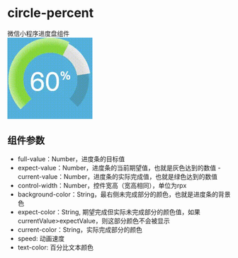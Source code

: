 # circle-percent
微信小程序进度盘组件
<br>
![效果图](https://raw.githubusercontent.com/den9yon9/circle-percent/master/circle-percent.gif)

## 组件参数
- full-value：Number，进度条的目标值
- expect-value：Number，进度条的当前期望值，也就是灰色达到的数值
-current-value：Number，进度条的实际完成值，也就是绿色达到的数值
- control-width：Number，控件宽高（宽高相同），单位为rpx
- background-color：String，最右侧未完成部分的颜色，也就是进度条的背景色
- expect-color：String, 期望完成但实际未完成部分的颜色值，如果currentValue>expectValue，则这部分颜色不会被显示
- current-color：String，实际完成部分的颜色
- speed: 动画速度
- text-color: 百分比文本颜色

